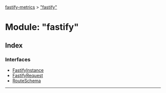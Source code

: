 [fastify-metrics](../README.md) > ["fastify"](../modules/_fastify_.md)

# Module: "fastify"

## Index

### Interfaces

* [FastifyInstance](../interfaces/_fastify_.fastifyinstance.md)
* [FastifyRequest](../interfaces/_fastify_.fastifyrequest.md)
* [RouteSchema](../interfaces/_fastify_.routeschema.md)

---

